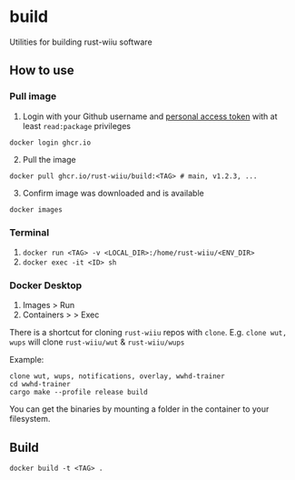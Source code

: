 # build
Utilities for building rust-wiiu software

## How to use

### Pull image

1. Login with your Github username and [personal access token](https://docs.github.com/en/packages/working-with-a-github-packages-registry/working-with-the-container-registry#about-the-container-registry) with at least `read:package` privileges
```shell
docker login ghcr.io
```

2. Pull the image
```shell
docker pull ghcr.io/rust-wiiu/build:<TAG> # main, v1.2.3, ...
```

3. Confirm image was downloaded and is available
```shell
docker images
```

### Terminal

1. `docker run <TAG> -v <LOCAL_DIR>:/home/rust-wiiu/<ENV_DIR>`
2. `docker exec -it <ID> sh`

### Docker Desktop

1. Images \> Run
2. Containers \> <CONTAINER> \> Exec

There is a shortcut for cloning `rust-wiiu` repos with `clone`. E.g. `clone wut, wups` will clone `rust-wiiu/wut` & `rust-wiiu/wups`

Example:

```
clone wut, wups, notifications, overlay, wwhd-trainer
cd wwhd-trainer
cargo make --profile release build
```

You can get the binaries by mounting a folder in the container to your filesystem.

## Build

`docker build -t <TAG> .`
